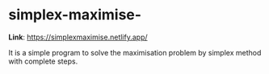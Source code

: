 # simplex-maximise-
**Link**: https://simplexmaximise.netlify.app/

It is a simple program to solve the maximisation problem by simplex method with complete steps.
